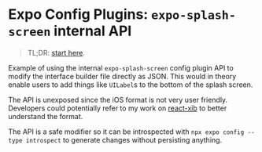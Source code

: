 # Expo Config Plugins: `expo-splash-screen` internal API

> TL;DR: [start here](https://github.com/EvanBacon/expo-config-plugins-splash-api/blob/e4cc176cbc5923ded71349d70d66f5ba73bb4c8d/withSplash.ts#L16).

Example of using the internal `expo-splash-screen` config plugin API to modify the interface builder file directly as JSON. This would in theory enable users to add things like `UILabel`s to the bottom of the splash screen. 

The API is unexposed since the iOS format is not very user friendly. Developers could potentially refer to my work on [react-xib](https://github.com/EvanBacon/react-xib/blob/main/demo/) to better understand the format.

The API is a safe modifier so it can be introspected with `npx expo config --type introspect` to generate changes without persisting anything.
